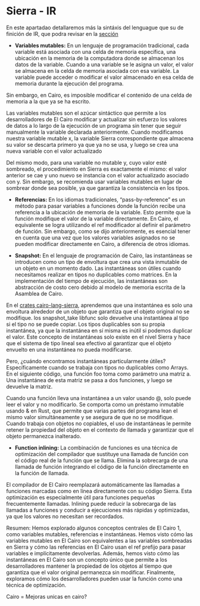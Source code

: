 # Sierra - IR
En este apartadao detallaremos más la sintáxis del lenguague que su de finición de IR, que podra revisar en la [sección]()

* **Variables mutables:** En un lenguaje de programación tradicional, cada variable está asociada con una celda de memoria específica, una ubicación en la memoria de la computadora donde se almacenan los datos de la variable. Cuando a una variable se le asigna un valor, el valor se almacena en la celda de memoria asociada con esa variable. La variable puede acceder o modificar el valor almacenado en esa celda de memoria durante la ejecución del programa.

Sin embargo, en Cairo, es imposible modificar el contenido de una celda de memoria a la que ya se ha escrito.

Las variables mutables son el azúcar sintáctico que permite a los desarrolladores de El Cairo modificar y actualizar sin esfuerzo los valores de datos a lo largo de la ejecución de un programa sin tener que seguir manualmente la variable declarada anteriormente. Cuando modificamos nuestra variable mutable x, la variable Sierra correspondiente que almacena su valor se descarta primero ya que ya no se usa, y luego se crea una nueva variable con el valor actualizado

Del mismo modo, para una variable no mutable y, cuyo valor esté sombreado, el procedimiento en Sierra es exactamente el mismo: el valor anterior se cae y uno nuevo se instancia con el valor actualizado asociado con y. Sin embargo, se recomienda usar variables mutables en lugar de sombrear donde sea posible, ya que garantiza la consistencia en los tipos.

* **Referencias:** En los idiomas tradicionales, “pass-by-reference” es un método para pasar variables a funciones donde la función recibe una referencia a la ubicación de memoria de la variable. Esto permite que la función modifique el valor de la variable directamente. En Cairo, el equivalente se logra utilizando el ref modificador al definir el parámetro de función. Sin embargo, como se dijo anteriormente, es esencial tener en cuenta que una vez que los valores variables asignados no se pueden modificar directamente en Cairo, a diferencia de otros idiomas.

* **Snapshot:** En el lenguaje de programación de Cairo, las instantáneas se introducen como un tipo de envoltura que crea una vista inmutable de un objeto en un momento dado. Las instantáneas son útiles cuando necesitamos realizar en tipos no duplicables como matrices. En la implementación del tiempo de ejecución, las instantáneas son abstracción de costo cero debido al modelo de memoria escrita de la Asamblea de Cairo.

En el [crates cairo-lang-sierra](https://github.com/starkware-libs/cairo/blob/main/crates/cairo-lang-sierra/src/extensions/modules/snapshot.rs#L37), aprendemos que una instantánea es solo una envoltura alrededor de un objeto que garantiza que el objeto original no se modifique. los snapshot_take libfunc solo devuelve una instantánea al tipo si el tipo no se puede copiar. Los tipos duplicables son su propia instantánea, ya que la instantánea en sí misma es inútil si podemos duplicar el valor. Este concepto de instantáneas solo existe en el nivel Sierra y hace que el sistema de tipo lineal sea efectivo al garantizar que el objeto envuelto en una instantánea no pueda modificarse.

Pero, ¿cuándo encontramos instantáneas particularmente útiles? Específicamente cuando se trabaja con tipos no duplicables como Arrays. En el siguiente código, una función foo toma como parámetro una matriz a. Una instantánea de esta matriz se pasa a dos funciones, y luego se devuelve la matriz.

Cuando una función lleva una instantánea a un valor usando @, solo puede leer el valor y no modificarlo. Se comporta como un préstamo inmutable usando & en Rust, que permite que varias partes del programa lean el mismo valor simultáneamente y se asegura de que no se modifique. Cuando trabaja con objetos no copiables, el uso de instantáneas le permite retener la propiedad del objeto en el contexto de llamada y garantizar que el objeto permanezca inalterado.

* **Function inlining:** La combinación de funciones es una técnica de optimización del compilador que sustituye una llamada de función con el código real de la función que se llama. Elimina la sobrecarga de una llamada de función integrando el código de la función directamente en la función de llamada.

El compilador de El Cairo reemplazará automáticamente las llamadas a funciones marcadas como en línea directamente con su código Sierra. Esta optimización es especialmente útil para funciones pequeñas frecuentemente llamadas. Inlining puede reducir la sobrecarga de las llamadas a funciones y conducir a ejecuciones más rápidas y optimizadas, ya que los valores no necesitan ser recordados.

Resumen: Hemos explorado algunos conceptos centrales de El Cairo 1, como variables mutables, referencias e instantáneas. Hemos visto cómo las variables mutables en El Cairo son equivalentes a las variables sombreadas en Sierra y cómo las referencias en El Cairo usan el ref prefijo para pasar variables e implícitamente devolverlas. Además, hemos visto cómo las instantáneas en El Cairo son un concepto único que permite a los desarrolladores mantener la propiedad de los objetos al tiempo que garantiza que el valor original permanezca sin modificar. Finalmente, exploramos cómo los desarrolladores pueden usar la función como una técnica de optimización.

Cairo = Mejoras unicas en cairo?
